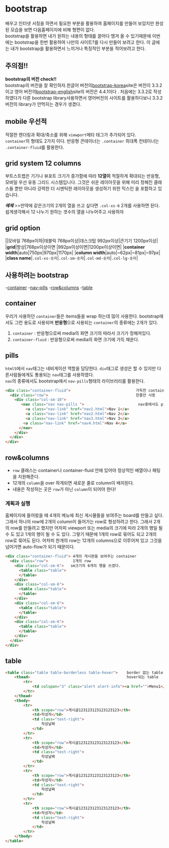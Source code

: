 # bootstrap  
배우고 인터넷 서칭을 하면서 필요한 부분을 활용하여 홈페이지를 만들어 보았지만 완성된 모습을 보면 다음홈페이지에 비해 형편이 없다.  
bootstrap을 활용하면 내가 원하는 내용의 형태를 끌어다 땡겨 올 수 있기때문에 이번에는 bootstrap을 한번 활용하여 나만의 사이트?를 다시 만들어 보려고 한다. 이 글에는 내가 bootstrap을 활용하면서 느끼거나 특징적인 부분을 적어보려고 한다.  

## 주의점!!  
**bootstrap의 버전 check!!**  
bootstrap의 버전을 잘 확인하자.한글어 버전의[bootstrap-korea](http://bootstrapk.com/getting-started/)site은 버전이 3.3.2이고 영어 버전의[bootstrap-english](https://getbootstrap.com/)site의 버전은 4.4.1이다 . 처음에는 3.3.2로 작성하였다가 다른 bootstrap library사용하면서 영어버전의 사이트를 활용하다보니 3.3.2버전의 library가 안먹히는 경우가 생겼다.  


## mobile 우선적  
적절한 렌더링과 확대/축소를 위해 `viewport`메타 태그가 추가되어 있다.  
`container`의 형태도 2가지 이다. 반응형 콘테이너는 `.container` 최대폭 컨테이너는 `.container-fluid`를 활용한다.  

## grid system 12 columns  
부트스트랩은 기기나 뷰포트 크기가 증가함에 따라 **12열이** 적절하게 확대되는 반응형, 모바일 우선 유동 그리드 시스템입니다. 그것은 쉬운 레이아웃을 위해 미리 정해진 클래스들 뿐만 아니라 강력한 더 시멘틱한 레이아웃을 생성하기 위한 믹스인 을 포함하고 있습니다.  

***예제*** >>만약에 같은크기의 2개의 열을 쓰고 싶다면 `.col-xs-6` 2개를 사용하면 된다. 
쉽게생각해서 12 나누기 원하는 갯수의 열을 나누어주고 사용하자  

## grid option  

||모바일 768px이하|태블릭 768px이상|데스크탑 992px이상|큰기기 1200px이상|
|**grid**|항상|768px이상이면 |992px이상이면|1200px이상이면|
|**container width**|auto|750px|970px|1170px|
|**column width**|auto|~62px|~81px|~97px|
|**class name**|`.col-xs-숫자`|`.col-sm-숫자`|`.col-md-숫자`|`.col-lg-숫자`|

## 사용하려는 bootstrap  
 -[container](#container)
 -[nav-pills](#pills)
 -[row&columns](#row&columns)
 -[table](#table)

## container  
우리가 사용하던 `container`들은 items들을 wrap 하는데 많이 사용한다. bootstrap에서도 그런 용도로 사용되며 **반응형**으로 사용되는 `container`의 종류에는  2개가 있다.  
1. `container` : 반응형으로써 media의 화면 크기의 따라서 크기가 정해져있다.  
2. `container-fluid` : 반응형으로써 media의 화면 크기에 가득 채운다.  


## pills 
`html5`에서 `nav`태그는 네비게이션 역할을 담당한다. `div`태그로 생성은 할 수 있지만 다른사람들에게도 통용되는 `nav`태그를 사용하였다.  
`nav`의 종류에서도 bootstrap에서 `nav-pills`형태의 라이브러리를 활용한다.

```html
<div class="container-fluid">                             가득찬 container
  <div class="row">                                       한줄만 사용
    <div class="col-sm-10">
       <nav class="nav nav-pills ">                        nav중에서도 pills nav 사용
         <a class="nav-link" href="nav1.html">Nav 1</a>
         <a class="nav-link" href="nav2.html">Nav 2</a>
         <a class="nav-link" href="nav3.html">Nav 3</a>
        <a class="nav-link" href="nav4.html">Nav 4</a>        
      </nav>
    </div>
  </div>
</div>
```  


## row&columns  
 - `row` 클래스는 container나 container-fluid 안에 있어야 정상적인 배열이나 패팅을 지원해준다.  
 - 12개의 `column`을 over 하게되면 새로운 줄로 column이 배치된다.  
 - 내용은 작성하는 곳은 `row`가 아닌 `column`이 되어야 한다!  



### 계획과 실행  

홈페이지에 들어왔을 때 4개의 메뉴에 최신 게시물들을 보여주는 board를 만들고 싶다.  
그래서 하나의 row에 2개의 column이 들어가는 row로 형성하려고 한다. 그래서 2개의 row를 만들려고 했지만 어차피 viewport 또는 media의 크기에 따라 2개의 행일 될 수 도 있고 1개의 행이 될 수 도 있다. 그렇기 때문에 1개의 row로 묶어도 되고 2개의 row로 묶어도 된다. 
어차피 한개의 row는 12개의 columns으로 이루어져 있고 그것을 넘어가면 auto-flow가 되기 때문이다.  


```html
<div class="container-fluid"> 4개의 게시판을 보여주는 container
  <div class="row">           1개의 row
    <div class="col-sm-6">   sm크기의 6개의 행을 쓰겠다.
      <table class="table"> 
      </table>
    </div>
    <div class="col-sm-6">
      <table class="table">
      </table>
    </div>
    <div class="col-sm-6">
      <table class="table">
      </table>
    </div>
    <div class="col-sm-6">
      <table class="table">
      </table>
    </div>
  </div>
</div>
```  


## table

```html
<table class="table table-borderless table-hover">    border 없는 table
    <thead>                                           hover되는 table
        <tr>
            <td colspan="3" class="alert alert-info"><a href="">Menu1</a></td>
        </tr>
    </thead>
    <tbody>
        <tr>
            <th scope="row">게시글123123123123123123</th>
            <td>작성자</td>
            <td class="text-right">
                작성날짜
            </td>
        </tr>
        <tr>
            <th scope="row">게시글123123123123123123</th>
            <td>작성자</td>
            <td class="text-right">
                작성날짜
            </td>
        </tr>
        <tr>
            <th scope="row">게시글123123123123123123</th>
            <td>작성자</td>
            <td class="text-right">
                작성날짜
            </td>
        </tr>
        <tr>
            <th scope="row">게시글123123123123123123</th>
            <td>작성자</td>
            <td class="text-right">
                작성날짜
            </td>
        </tr>
    </tbody>
</table>
```
